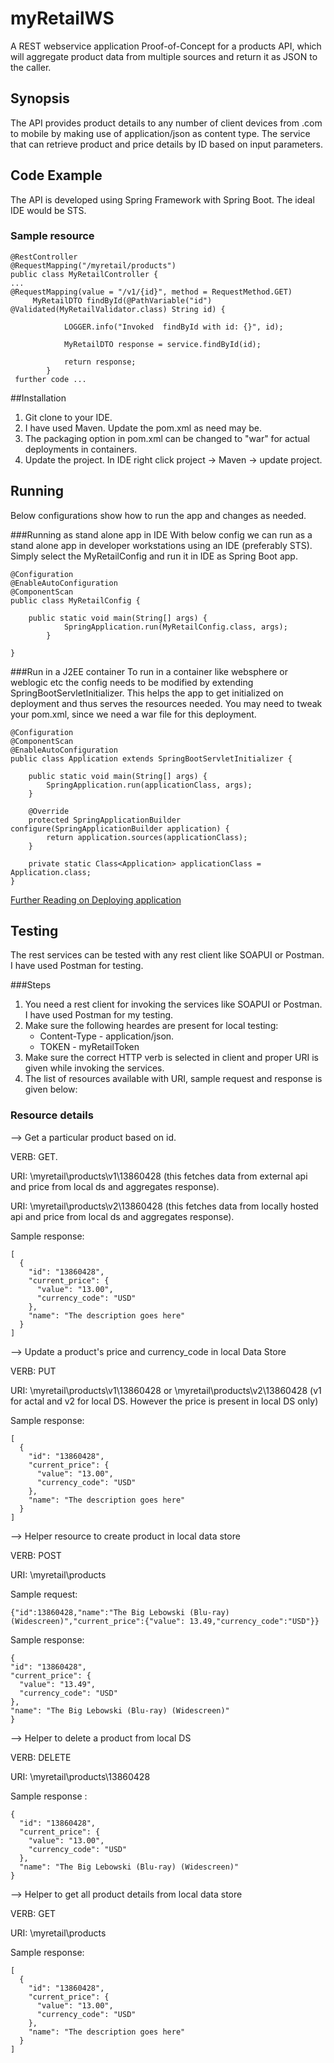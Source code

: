 # myRetailWS
A REST webservice application Proof-of-Concept for a products API, which will aggregate product data from multiple sources and return it as JSON to the caller.

## Synopsis
The API provides product details to any number of client devices from .com to mobile by making use of application/json as content type.
The service that can retrieve product and price details by ID based on input parameters.

## Code Example
The API is developed using Spring Framework with Spring Boot. The ideal IDE would be STS.

### Sample resource
```
@RestController
@RequestMapping("/myretail/products")
public class MyRetailController {
...
@RequestMapping(value = "/v1/{id}", method = RequestMethod.GET)
	 MyRetailDTO findById(@PathVariable("id") @Validated(MyRetailValidator.class) String id) {
		
	        LOGGER.info("Invoked  findById with id: {}", id);
	        
	        MyRetailDTO response = service.findById(id);
	        
	        return response;
	    }
 further code ...
```
##Installation
1. Git clone to your IDE.
2. I have used Maven. Update the pom.xml as need may be.
3. The packaging option in pom.xml can be changed to "war" for actual deployments in containers.
4. Update the project. In IDE right click project -> Maven -> update project.

## Running
 Below configurations show how to run the app and changes as needed.
 
###Running as stand alone app in IDE
With below config we can run as a stand alone app in developer workstations using an IDE (preferably STS). Simply select the MyRetailConfig and run it in IDE as Spring Boot app. 
```
@Configuration
@EnableAutoConfiguration
@ComponentScan
public class MyRetailConfig {
	
	public static void main(String[] args) {
	        SpringApplication.run(MyRetailConfig.class, args);
	    }

}
```
###Run in a J2EE container 
To run in a container like websphere or weblogic etc the config needs to be modified by extending SpringBootServletInitializer. This helps the app to get initialized on deployment and thus serves the resources needed. You may need to tweak your pom.xml, since we need a war file for this deployment.
```
@Configuration
@ComponentScan
@EnableAutoConfiguration
public class Application extends SpringBootServletInitializer {

    public static void main(String[] args) {
        SpringApplication.run(applicationClass, args);
    }

    @Override
    protected SpringApplicationBuilder configure(SpringApplicationBuilder application) {
        return application.sources(applicationClass);
    }

    private static Class<Application> applicationClass = Application.class;
}
```
[Further Reading on Deploying application](https://spring.io/blog/2014/03/07/deploying-spring-boot-applications)

## Testing
The rest services can be tested with any rest client like SOAPUI or Postman. I have used Postman for testing.

###Steps
1. You need a rest client for invoking the services like SOAPUI or Postman. I have used Postman for my testing.
2. Make sure the following heardes are present for local testing:
   * Content-Type - application/json. 
   * TOKEN - myRetailToken
3. Make sure the correct HTTP verb is selected in client and proper URI is given while invoking the services.
4. The list of resources available with URI, sample request and response is given below:

### Resource details

--> Get a particular product based on id.
  
   VERB: GET.

   URI: <domain>\myretail\products\v1\13860428 (this fetches data from external api and price from local ds and aggregates response).
        
   URI: <domain>\myretail\products\v2\13860428 (this fetches data from locally hosted api and price from local ds and aggregates response).
   
   Sample response:
```
[
  {
    "id": "13860428",
    "current_price": {
      "value": "13.00",
      "currency_code": "USD"
    },
    "name": "The description goes here"
  }
]
```

--> Update a product's price and currency_code in local Data Store

  VERB: PUT
  
  URI: <domain>\myretail\products\v1\13860428  or <domain>\myretail\products\v2\13860428 (v1 for actal and v2 for local DS. However the price is present in local DS only)
  
   Sample response:
```
[
  {
    "id": "13860428",
    "current_price": {
      "value": "13.00",
      "currency_code": "USD"
    },
    "name": "The description goes here"
  }
]
```

--> Helper resource to create product in local data store

  VERB: POST
  
  URI: <domain>\myretail\products
  
  Sample request:
  
  ```
{"id":13860428,"name":"The Big Lebowski (Blu-ray) (Widescreen)","current_price":{"value": 13.49,"currency_code":"USD"}}
  ```
  
  Sample response:
  
  ```
  {
  "id": "13860428",
  "current_price": {
    "value": "13.49",
    "currency_code": "USD"
  },
  "name": "The Big Lebowski (Blu-ray) (Widescreen)"
}
```

--> Helper to delete a product from local DS

   VERB: DELETE
   
   URI: <domain>\myretail\products\13860428
   
   Sample response :
```
{
  "id": "13860428",
  "current_price": {
    "value": "13.00",
    "currency_code": "USD"
  },
  "name": "The Big Lebowski (Blu-ray) (Widescreen)"
}
```

--> Helper to get all product details from local data store
   
   VERB: GET

   URI: <domain>\myretail\products
   
Sample response:
```
[
  {
    "id": "13860428",
    "current_price": {
      "value": "13.00",
      "currency_code": "USD"
    },
    "name": "The description goes here"
  }
]
```
